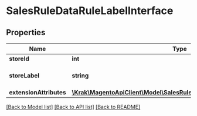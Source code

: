 # SalesRuleDataRuleLabelInterface

## Properties
Name | Type | Description | Notes
------------ | ------------- | ------------- | -------------
**storeId** | **int** | StoreId | 
**storeLabel** | **string** | The label for the store | 
**extensionAttributes** | [**\Krak\MagentoApiClient\Model\SalesRuleDataRuleLabelExtensionInterface**](SalesRuleDataRuleLabelExtensionInterface.md) |  | [optional] 

[[Back to Model list]](../README.md#documentation-for-models) [[Back to API list]](../README.md#documentation-for-api-endpoints) [[Back to README]](../README.md)


